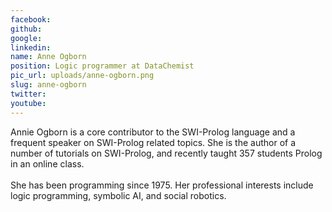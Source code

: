 ```yaml
---
facebook: 
github: 
google: 
linkedin: 
name: Anne Ogborn
position: Logic programmer at DataChemist
pic_url: uploads/anne-ogborn.png
slug: anne-ogborn
twitter: 
youtube: 
---
```

<p>Annie&nbsp;Ogborn is a core contributor to the SWI-Prolog language and a frequent speaker on&nbsp;SWI-Prolog related topics. She is the author of a number of tutorials on SWI-Prolog, and recently taught&nbsp;357 students Prolog in an online class.<br />
<br />
She has been programming since 1975. Her professional interests include logic programming, symbolic AI, and social robotics.</p>
